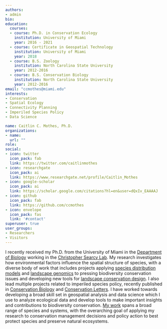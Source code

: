 ```yaml
---
authors:
- admin
bio:
education:
  courses:
  - course: Ph.D. in Conservation Ecology
    institution: University of Miami
    year: 2016 - 2021
  - course: Certificate in Geospatial Technology
    institution: University of Miami
    year: 2018
  - course: B.S. Zoology
    institution: North Carolina State University
    year: 2012-2016
  - course: B.S. Conservation Biology
    institution: North Carolina State University
    year: 2012-2016
email: "ccmothes@miami.edu"
interests:
- Conservation
- Spatial Ecology
- Connectivity Planning
- Imperiled Species Policy
- Data Science

name: Caitlin C. Mothes, Ph.D.
organizations:
- name:
  url: ""
role:
social:
- icon: twitter
  icon_pack: fab
  link: https://twitter.com/caitlinmothes
- icon: researchgate
  icon_pack: ai
  link: https://www.researchgate.net/profile/Caitlin_Mothes
- icon: google-scholar
  icon_pack: ai
  link: https://scholar.google.com/citations?hl=en&user=dQxIv_EAAAAJ
- icon: github
  icon_pack: fab
  link: https://github.com/ccmothes
- icon: envelope
  icon_pack: fas
  link: '#contact'
superuser: true
user_groups:
- Researchers
- Visitors
---
```


I recently received my Ph.D. from the University of Miami in the [Department of Biology](https://biology.as.miami.edu/) working in the [Christopher Searcy Lab](https://casearcy.wordpress.com/). My research investigates how environmental factors influence the spatial structure of species, with a diverse body of work that includes projects applying [species distribution models](publication/lizard_niche/) and [landscape genomics](/landscape_genomics/) to pressing biodiversity conservation issues and developing new tools for [landscape conservation design](/connectivity). I also lead multiple projects related to imperiled species policy, recently published in [Conservation Biology](publication/standardized_methods/) and [Conservation Letters](/state_listed_species). I have worked towards developing a broad skill set in geospatial analysis and data science which I use to analyze ecological data and develop tools to make important insights and contributions to biodiversity conservation. [My work](files/cv.pdf) spans a broad range of species and systems, with the overarching goal of applying my research to conservation management decisions and policy action to best protect species and preserve natural ecosystems.

